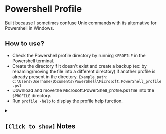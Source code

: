 # Powershell Profile
Built because I sometimes confuse Unix commands with its alternative for Powershell in Windows.

## How to use?
- Check the Powershell profile directory by running ```$PROFILE``` in the Powershell terminal.
- Create the directory if it doesn't exist and create a backup (ex: by renaming/moving the file into a different directory) if another profile is already present in the directory. 
```Example path: C:\Users\Username\Documents\PowerShell\Microsoft.PowerShell_profile.ps1```
- Download and move the Microsoft.PowerShell_profile.ps1 file into the ```$PROFILE``` directory.
- Run ```profile -help``` to display the profile help function.

<details>
	<summary>
		<h2><code>[Click to show]</code> Notes</h2>
	</summary>
	
### Things to consider
- Commands in Unix output everything as text. On the other hand, commands in Powershell output everything as object.
- Piping command outputs need to consider commands output. ```ex: Object.text | function (Powershell) vs Text | function (Unix)```

### Todo
- Test support for Powershell 5.
- Make installation easier.
- Create automatic update when profile is active and powershell is opened.
</details>
